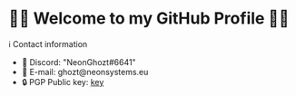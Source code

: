 <h1>👋🏼 Welcome to my GitHub Profile 👋🏼</h1>

<span>ℹ️ Contact information</span>
<ul>
  <li>💬 Discord: "NeonGhozt#6641"</li>
  <li>📧 E-mail: ghozt@neonsystems.eu</li>
  <li>🔒 PGP Public key: <a href="https://github.com/NeonGhozt/NeonGhozt/pgp_key">key</a></li>
</ul>
